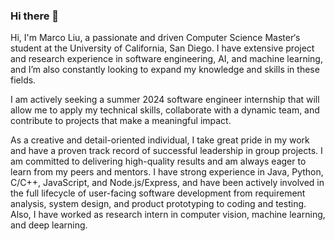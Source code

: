 ### Hi there 👋

Hi, I'm Marco Liu, a passionate and driven Computer Science Master‘s student at the University of California, San Diego. I have extensive project and research experience in software engineering, AI, and machine learning, and I’m also constantly looking to expand my knowledge and skills in these fields.

I am actively seeking a summer 2024 software engineer internship that will allow me to apply my technical skills, collaborate with a dynamic team, and contribute to projects that make a meaningful impact.

As a creative and detail-oriented individual, I take great pride in my work and have a proven track record of successful leadership in group projects. I am committed to delivering high-quality results and am always eager to learn from my peers and mentors. I have strong experience in Java, Python, C/C++, JavaScript, and Node.js/Express, and have been actively involved in the full lifecycle of user-facing software development from requirement analysis, system design, and product prototyping to coding and testing. Also, I have worked as research intern in computer vision, machine learning, and deep learning.

